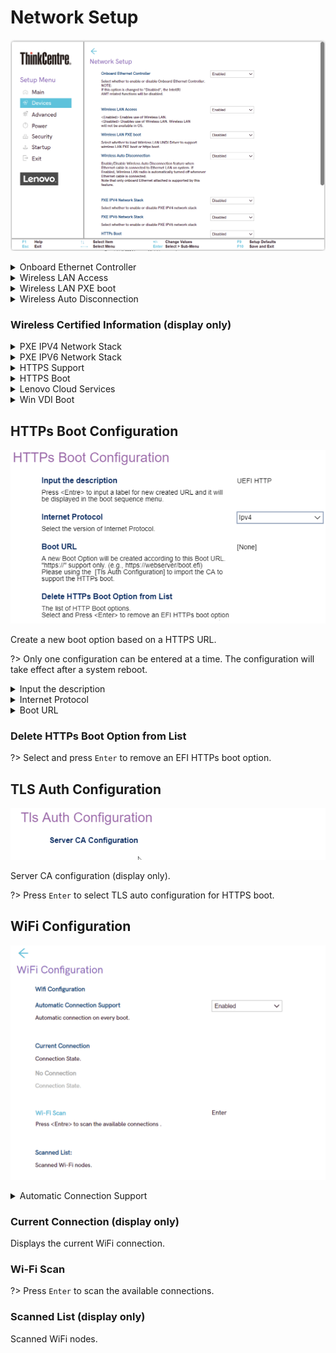 # Network Setup #

![](./img/tc_network_setup_1.png)

<details><summary>Onboard Ethernet Controller</summary>

Options:

1.  **Enabled** - Default.
2.  Disabled.

!> Setting to `Disabled` also disables all [Intel (R) AMT](https://software.intel.com/sites/manageability/AMT_Implementation_and_Reference_Guide/default.htm) related functions.

| WMI Setting name | Values | Locked by SVP |
|:---|:---|:---|
| OnboardEthernetController | Disabled, Enabled | yes |


</details>

<details><summary>Wireless LAN Access</summary>

Controls access to WiFi.

Options:

1.  **Enabled** - Default.
2.  Disabled.

| WMI Setting name | Values | Locked by SVP |
|:---|:---|:---|
| WirelessLANAccess | Disabled, Enabled | yes |


</details>

<details><summary>Wireless LAN PXE boot</summary>

Whether to load Wireless LAN UNDI Driver to support wireless LAN PXE boot or HTTPS boot.

Options:

1.  **Disabled** - Default.
2.  Enabled.

| WMI Setting name | Values | Locked by SVP |
|:---|:---|:---|
| WirelessLANPXE | Disabled, Enabled | yes |


</details>


<details><summary>Wireless Auto Disconnection</summary>

Disable wireless LAN when onboard Ethernet is connected.

1.  **Disabled** - Default.
2.  Enable.

| WMI Setting name | Values | Locked by SVP |
|:---|:---|:---|
| WirelessAutoDisconnection | Disabled, Enabled | yes |


</details>

### Wireless Certified Information (display only) ###
<!-- SIMULATOR DOES NOT SUPPORT -->

<details><summary>PXE IPV4 Network Stack</summary>

Options:

1. **Disabled** - Default.
2. Enabled.

| WMI Setting name | Values | Locked by SVP |
|:---|:---|:---|
| PXEIPV4NetworkStack | Disabled, Enabled | yes |


</details>


<details><summary>PXE IPV6 Network Stack</summary>

Options:

1.  **Disabled** - Default.
2.  Enabled.

| WMI Setting name | Values | Locked by SVP |
|:---|:---|:---|
| PXEIPV6NetworkStack | Disabled, Enabled | yes |


</details>

<details><summary>HTTPS Support</summary>

IPV4 and IPV6 boot support.

Options:

2.  **Disabled** - Default.
1.  Enabled.

<!-- NO WMI -->


</details>


<details><summary>HTTPS Boot</summary>

Custom HTTPS boot.

Options:

1.  **Disabled** - Default.
2.  Enabled.

?> If enabled, `HTTPs Boot Configuration` and `Tls Auth Configuration` will be shown.

<!-- NO WMI -->

</details>

<details><summary>Lenovo Cloud Services</summary>

Whether `Lenovo Cloud` will be selected in boot menu, to boot from Lenovo Cloud server directly.

1.  **Disabled** - Default.
2. Enabled.

<!-- NO WMI -->

</details>

<details><summary>Win VDI Boot</summary>

When enabled, `Win VDI Boot` will be selected in boot menu, to boot from Lenovo Cloud server and load VDI service.

Options:

1. **Disabled** - Default.
2. Enabled.

<!-- NO WMI -->


</details>

## HTTPs Boot Configuration  ##

![](./img/thinkcentre_https_boot_configuration.png)

Create a new boot option based on a HTTPS URL.

?> Only one configuration can be entered at a time. The configuration will take effect after a system reboot.

<details><summary>Input the description</summary>

?> Press `Enter` to input a label for the newly created URL and it will be displayed in the boot sequence menu.

<!-- NO WMI -->


</details>

<details><summary>Internet Protocol</summary>

Options:

1.  **Ipv4** - enables IPV4. Default.
2.  Ipv6 - enables IPV6.

<!-- NO WMI -->


</details>

<details><summary>Boot URL</summary>

?> Use the `TLS Auth configuration` to import the CA to support the HTTPs boot 

<!-- NO WMI -->


</details>

### Delete HTTPs Boot Option from List ###

?> Select and press `Enter` to remove an EFI HTTPs boot option.

<!-- NO WMI -->

## TLS Auth Configuration ##


![](./img/thinkcentre_tls_auth_configuration.png)


Server CA configuration (display only).

?> Press `Enter` to select TLS auto configuration for HTTPS boot.

## WiFi Configuration ##

![](./img/tC_wifi_config.png)

<details><summary>Automatic Connection Support</summary>

Automatically connect to WiFi on boot.

Options:

1. **Disabled** - Default.
2. Enabled.

<!-- NO WMI -->


</details>

### Current Connection (display only) ###

Displays the current WiFi connection.

### Wi-Fi Scan ###

?> Press `Enter` to scan the available connections.

### Scanned List (display only) ###

Scanned WiFi nodes.